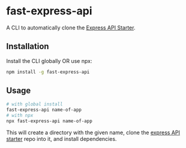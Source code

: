 # fast-express-api

A CLI to automatically clone the [Express API Starter](https://github.com/homeranil/express-api-starter).

## Installation

Install the CLI globally OR use npx:

```sh
npm install -g fast-express-api
```

## Usage

```sh
# with global install
fast-express-api name-of-app
# with npx
npx fast-express-api name-of-app
```

This will create a directory with the given name, clone the [express API starter](https://github.com/homeranil/express-api-starter) repo into it, and install dependencies.
